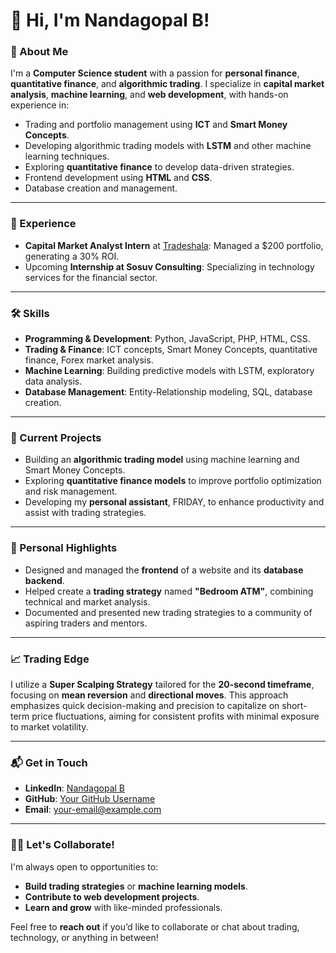 # 👋 Hi, I'm Nandagopal B!

### 🚀 About Me
I'm a **Computer Science student** with a passion for **personal finance**, **quantitative finance**, and **algorithmic trading**. I specialize in **capital market analysis**, **machine learning**, and **web development**, with hands-on experience in:
- Trading and portfolio management using **ICT** and **Smart Money Concepts**.
- Developing algorithmic trading models with **LSTM** and other machine learning techniques.
- Exploring **quantitative finance** to develop data-driven strategies.
- Frontend development using **HTML** and **CSS**.
- Database creation and management.

---

### 💼 Experience
- **Capital Market Analyst Intern** at [Tradeshala](https://tradeshala.com): Managed a $200 portfolio, generating a 30% ROI.
- Upcoming **Internship at Sosuv Consulting**: Specializing in technology services for the financial sector.

---

### 🛠️ Skills
- **Programming & Development**: Python, JavaScript, PHP, HTML, CSS.
- **Trading & Finance**: ICT concepts, Smart Money Concepts, quantitative finance, Forex market analysis.
- **Machine Learning**: Building predictive models with LSTM, exploratory data analysis.
- **Database Management**: Entity-Relationship modeling, SQL, database creation.

---

### 📝 Current Projects
- Building an **algorithmic trading model** using machine learning and Smart Money Concepts.
- Exploring **quantitative finance models** to improve portfolio optimization and risk management.
- Developing my **personal assistant**, FRIDAY, to enhance productivity and assist with trading strategies.

---

### 🌟 Personal Highlights
- Designed and managed the **frontend** of a website and its **database backend**.
- Helped create a **trading strategy** named **"Bedroom ATM"**, combining technical and market analysis.
- Documented and presented new trading strategies to a community of aspiring traders and mentors.

---

### 📈 Trading Edge

I utilize a **Super Scalping Strategy** tailored for the **20-second timeframe**, focusing on **mean reversion** and **directional moves**. This approach emphasizes quick decision-making and precision to capitalize on short-term price fluctuations, aiming for consistent profits with minimal exposure to market volatility.


---

### 📬 Get in Touch
- **LinkedIn**: [Nandagopal B](https://www.linkedin.com/in/nandagopal-b-a4a680316)
- **GitHub**: [Your GitHub Username](https://github.com/your-username)
- **Email**: your-email@example.com

---

### 🧑‍💻 Let's Collaborate!
I'm always open to opportunities to:
- **Build trading strategies** or **machine learning models**.
- **Contribute to web development projects**.
- **Learn and grow** with like-minded professionals.

Feel free to **reach out** if you’d like to collaborate or chat about trading, technology, or anything in between!
